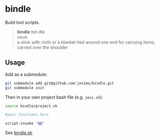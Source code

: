 # bindle

Build tool scripts.

> **bindle** bin·dle  
> noun  
> a stick with cloth or a blanket tied around one end for carrying items, carried over the shoulder

## Usage

Add as a submodule:

```sh
git submodule add git@github.com:jesims/bindle.git
git submodule init
```

Then in your own project bash file (e.g. `jesi.sh`):

```sh
source bindle/project.sh

#your functions here

script-invoke "$@"
```

See [bindle.sh](bindle.sh)
